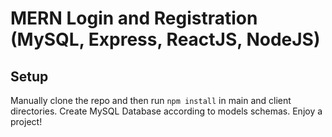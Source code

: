 # MERN Login and Registration (MySQL, Express, ReactJS, NodeJS)


## Setup

Manually clone the repo and then run `npm install`  in main and client directories.
Create MySQL Database according to models schemas. 
Enjoy a project!
